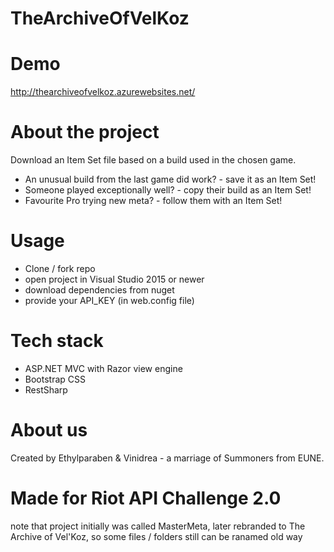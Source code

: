 # TheArchiveOfVelKoz

# Demo

http://thearchiveofvelkoz.azurewebsites.net/

# About the project

Download an Item Set file based on a build used in the chosen game.

- An unusual build from the last game did work? - save it as an Item Set!
- Someone played exceptionally well? - copy their build as an Item Set!
- Favourite Pro trying new meta? - follow them with an Item Set!

# Usage

- Clone / fork repo
- open project in Visual Studio 2015 or newer
- download dependencies from nuget
- provide your API_KEY (in web.config file)

# Tech stack

- ASP.NET MVC with Razor view engine
- Bootstrap CSS
- RestSharp

# About us

Created by Ethylparaben &amp; Vinidrea - a marriage of Summoners from EUNE.

# Made for Riot API Challenge 2.0

note that project initially was called MasterMeta, later rebranded to The Archive of Vel'Koz, so some files / folders still can be ranamed old way
